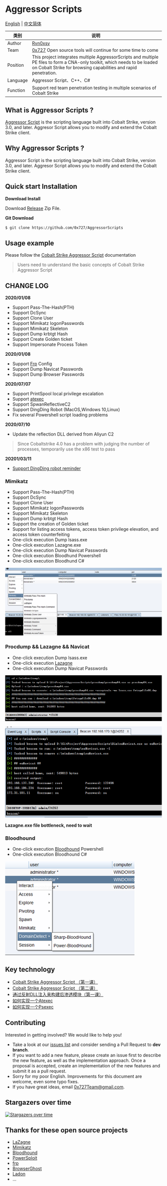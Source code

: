 # Aggressor Scripts

[English](./README.md) | [中文简体](./README_zh.md)


| 类别 | 说明 |
| ---- | --- |
| Author | [Rvn0xsy](https://github.com/Rvn0xsy) | 
| Team | [0x727](https://github.com/0x727) Open source tools will continue for some time to come |
| Position | This project integrates multiple AggressorScripts and multiple PE files to form a CNA-only toolkit, which needs to be loaded on Cobalt Strike for browsing capabilities and rapid penetration.|
| Language | Aggressor Script、C++、C# |
| Function | Support red team penetration testing in multiple scenarios of Cobalt Strike | 



## What is Aggressor Scripts ?

[Aggressor Script](https://cobaltstrike.com/aggressor-script/index.html) is the scripting language built into Cobalt Strike, version 3.0, and later. Aggresor Script allows you to modify and extend the Cobalt Strike client.

## Why Aggressor Scripts ?

Aggressor Script is the scripting language built into Cobalt Strike, version 3.0, and later. Aggresor Script allows you to modify and extend the Cobalt Strike client.

## Quick start Installation

**Download Install**

Download [Release](https://github.com/0x727/AggressorScripts/releases) Zip File.

**Git Download**

```bash
$ git clone https://github.com/0x727/AggressorScripts
```

## Usage example


Please follow the [Cobalt Strike Aggressor Script](https://cobaltstrike.com/aggressor-script/index.html) documentation

> Users need to understand the basic concepts of Cobalt Strike Aggressor Script


## CHANGE LOG


**2020/01/08**

- Support Pass-The-Hash(PTH)
- Support DcSync
- Support Clone User
- Support Mimikatz logonPasswords
- Support Mimikatz Skeleton
- Support Dump krbtgt Hash
- Support Create Golden ticket
- Support Impersonate Process Token

**2020/01/08**

- Support [Frp](https://github.com/fatedier/frp) Config
- Support Dump Navicat Passwords
- Support Dump Browser Passwords

**2020/07/07**

- Support PrintSpool local privilege escalation
- Support [atexec](https://payloads.online/archivers/2020-06-28/1)
- Support SpwanReflectiveC2
- Support DingDing Robot (MacOS,Windows 10,Linux)
- Fix several Powershell script loading problems

**2020/07/10**

- Update the reflection DLL derived from Aliyun C2

> Since Cobaltstrike 4.0 has a problem with judging the number of processes, temporarily use the x86 test to pass

**20201/03/11**

- [Support DingDing robot reminder](./DingPack/DIngPack.cna)


### Mimikatz

- Support Pass-The-Hash(PTH)
- Support DcSync
- Support Clone User
- Support Mimikatz logonPasswords
- Support Mimikatz Skeleton
- Support Dump krbtgt Hash
- Support the creation of Golden ticket
- Support for listing access tokens, access token privilege elevation, and access token counterfeiting
- One-click execution Dump lsass.exe
- One-click execution Lazagne.exe
- One-click execution Dump Navicat Passwords
- One-click execution Bloodhund Powershell
- One-click execution Bloodhund C#


![](images/2020-01-08-17-00-32.png)


### Procdump && Lazagne && Navicat

- One-click execution Dump lsass.exe
- One-click execution [Lazagne](https://github.com/AlessandroZ/LaZagne)
- One-click execution Dump Navicat Passwords

![](images/2020-01-08-17-02-13.png)

![](images/2020-01-08-17-40-51.png)

**Lazagne.exe file bottleneck, need to wait**

### Bloodhound

- One-click execution [Bloodhound](https://github.com/BloodHoundAD/BloodHound) Powershell
- One-click execution Bloodhound C#

![](images/2020-01-08-17-03-57.png)


## Key technology

- [Cobalt Strike Aggressor Script （第一课）](https://payloads.online/archivers/2020-03-02/4)
- [Cobalt Strike Aggressor Script （第二课）](https://payloads.online/archivers/2020-03-02/5)
- [通过反射DLL注入来构建后渗透模块（第一课）](https://payloads.online/archivers/2020-03-02/1)
- [如何实现一个Atexec](https://payloads.online/archivers/2020-06-28/1)
- [如何实现一个Psexec](https://payloads.online/archivers/2020-04-02/1)


## Contributing

Interested in getting involved? We would like to help you!

* Take a look at our [issues list](https://github.com/0x727/AggressorScripts_0x727/issues) and consider sending a Pull Request to **dev branch**.
* If you want to add a new feature, please create an issue first to describe the new feature, as well as the implementation approach. Once a proposal is accepted, create an implementation of the new features and submit it as a pull request.
* Sorry for my poor English. Improvements for this document are welcome, even some typo fixes.
* If you have great ideas, email 0x727Team@gmail.com.

## Stargazers over time

[![Stargazers over time](https://starchart.cc/0x727/AggressorScripts_0x727.svg)](https://github.com/0x727/AggressorScripts_0x727)


## Thanks for these open source projects

- [LaZagne](https://github.com/AlessandroZ/LaZagne)
- [Mimikatz](https://github.com/gentilkiwi/mimikatz)
- [Bloodhound](https://github.com/BloodHoundAD/BloodHound)
- [PowerSploit](https://github.com/PowerShellMafia/PowerSploit)
- [frp](https://github.com/fatedier/frp)
- [BrowserGhost](https://github.com/QAX-A-Team/BrowserGhost)
- [Ladon](https://github.com/k8gege/Ladon)
- ...